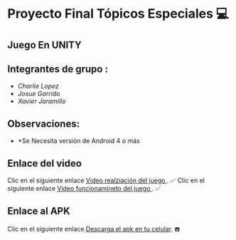 # Proyecto Final Tópicos Especiales :computer:

## Juego En UNITY 

## Integrantes de grupo : 

* *Charlie Lopez*
* *Josue Garrido* 
* *Xavier Jaramillo*



## Observaciones:

* *Se Necesita versión de Android 4 o más

## Enlace del video
Clic en el siguiente enlace [Video realziación del juego ](). :white_check_mark:
Clic en el siguiente enlace [Video funcionamineto del juego ](). :white_check_mark:

## Enlace al APK
Clic en el siguiente enlace [Descarga el apk en tu celular](). :phone:
